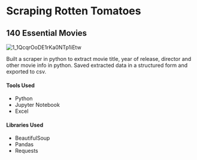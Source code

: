 # Scraping Rotten Tomatoes
## 140 Essential Movies

![1_1QcqrOoDE1rKa0NTp1iEtw](https://github.com/ahithoyeboah/Scraping-Rotten-Tomatoes-140-Essential-Movies/assets/123301166/3a6c667a-7909-4e5e-b222-92134e67016e)

Built a scraper in python to extract movie title, year of release, director and other movie info in python. Saved extracted data in a structured form and exported to csv. 

#### Tools Used
* Python
* Jupyter Notebook
* Excel

#### Libraries Used
* BeautifulSoup
* Pandas
* Requests
